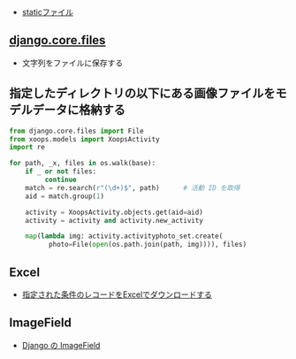 
- [staticファイル](django.staticfiles.md)

## [django.core.files](django.core.files)

- 文字列をファイルに保存する

## 指定したディレクトリの以下にある画像ファイルをモデルデータに格納する

~~~py
from django.core.files import File
from xoops.models import XoopsActivity                              
import re

for path, _x, files in os.walk(base):                                       
    if _ or not files:                                                      
         continue                                                            
    match = re.search(r"(\d+)$", path)      # 活動 ID を取得                                  
    aid = match.group(1)                                                    

    activity = XoopsActivity.objects.get(aid=aid)                  
    activity = activity and activity.new_activity                       

    map(lambda img: activity.activityphoto_set.create(                  
          photo=File(open(os.path.join(path, img)))), files)                                                          
~~~

## Excel

- [指定された条件のレコードをExcelでダウンロードする](django.openpyxl.md)



## ImageField

- [Django の ImageField](http://qiita.com/kojionilk/items/da20c732642ee7377a78)
